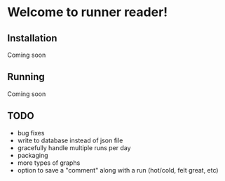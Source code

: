 Welcome to runner reader!
=========================

Installation
------------
Coming soon


Running
-------
Coming soon


TODO
----
* bug fixes
* write to database instead of json file
* gracefully handle multiple runs per day
* packaging
* more types of graphs
* option to save a "comment" along with a run (hot/cold, felt great, etc)
